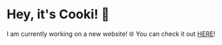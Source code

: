 
Hey, it's Cooki! 👋
=====
I am currently working on a new website! 🌐 You can check it out [HERE](https://cooki-studios.github.io)!
